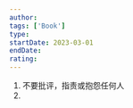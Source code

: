```yaml
---
author: 
tags: ['Book']
type: 
startDate: 2023-03-01
endDate: 
rating: 
---
```



1. 不要批评，指责或抱怨任何人 
2. 